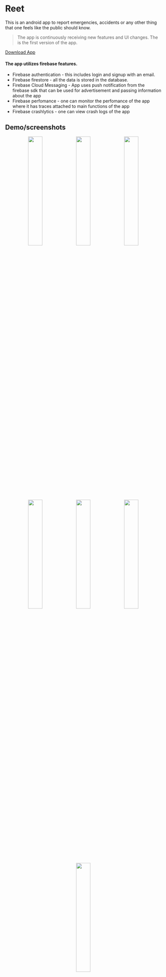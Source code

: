 # Reet
This is an android app to report emergencies, accidents or any other thing that one feels like the public should know.

> The app is continuously receiving new features and UI changes. The is the first version of the app.

[Download App](https://drive.google.com/file/d/1BS9H3fnDHzI3K6ONkbuO0BoUGM08nPSr/view?usp=sharing)

#### The app utilizes firebase features.
* Firebase authentication - this includes login and signup with an email.
* Firebase firestore - all the data is stored in the database.
* Firebase Cloud Messaging - App uses push notification from the firebase sdk that can be used for advertisement and passing information about the app
* Firebase perfomance - one can monitor the perfomance of the app where it has traces attached to main functions of the app
* Firebase crashlytics - one can view crash logs of the app
  
## Demo/screenshots
<p align="center">
<img src="https://github.com/lokified/Reet/assets/87479198/62fb6c54-6a0b-4ad1-8100-0b518426f275" width=30% height=30% >
<img src="https://github.com/lokified/Reet/assets/87479198/3db3a3f4-e05d-4211-a3af-eafb609dc944" width=30% height=30% >
<img src="https://github.com/lokified/Reet/assets/87479198/8cd0f7ba-8502-47a2-9ad8-b01d65ebb795" width=30% height=30% >
<img src="https://github.com/lokified/Reet/assets/87479198/92062344-c8f1-48d3-971f-41f8ce9af438" width=30% height=30% >
<img src="https://github.com/lokified/Reet/assets/87479198/d21e1394-f1c8-4a48-acaa-f0d26da23156" width=30% height=30% >
<img src="https://github.com/lokified/Reet/assets/87479198/0baacc80-0b01-4e67-9b3d-f92edcfb29d2" width=30% height=30% >
<img src="https://github.com/lokified/Reet/assets/87479198/4c6b522d-c92f-4261-978e-ccadf5bb8c5a" width=30% height=30% >
</p>


## App Architecture

The app uses multimodule mvvm clean architecture.

The app has a news API.

> The News API is built with **NodeJs**. The news data is scraped from a Kenyan media station (nation.africa).

## Technologies

The app uses these technologies;

- Kotlin - App is built with the language.
- Firebase - for storing data and authentication.
- Jetpack compose - Ui uses compose with material3
- Hilt - For dependency injection.
- Jetpack components;
  - navigation component - Navigating through different screens in the app.
- Coroutines - Used to make asynchronous calls.
- Coil - for loading images.
- Splash screen Api - For creating a splash screen on app starting.
- Datastore - for data persistence in the app
- Retrofit - make network calls to apis.

## Known Bugs

If the app has any bug. Please make contact below or open an issue
> lsheldon645@gmail.com
